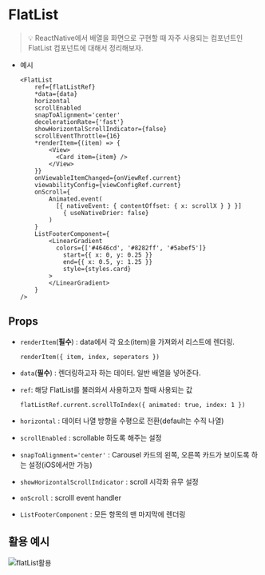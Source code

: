 # FlatList

> :bulb: ReactNative에서 배열을 화면으로 구현할 때 자주 사용되는 컴포넌트인 FlatList 컴포넌트에 대해서 정리해보자.

- 예시

  ```react
  <FlatList
      ref={flatListRef}
      *data={data}
      horizontal
      scrollEnabled
      snapToAlignment='center'
      decelerationRate={'fast'}
      showHorizontalScrollIndicator={false}
      scrollEventThrottle={16}
      *renderItem={(item) => {
          <View>
          	<Card item={item} />
          </View>
      }}
      onViewableItemChanged={onViewRef.current}
      viewabilityConfig={viewConfigRef.current}
      onScroll={
          Animated.event(
          	[{ nativeEvent: { contentOffset: { x: scrollX } } }]
              { useNativeDrier: false}
          )
      }
      ListFooterComponent={
          <LinearGradient
          	colors={['#4646cd', '#8282ff', '#5abef5']}
              start={{ x: 0, y: 0.25 }}
              end={{ x: 0.5, y: 1.25 }}
              style={styles.card}
          >
          </LinearGradient>
      }
  />
  ```

## Props

- `renderItem`(**필수**) : data에서 각 요소(item)을 가져와서 리스트에 렌더링.

  ```react
  renderItem({ item, index, seperators })
  ```

- `data`(**필수**) : 렌더링하고자 하는 데이터. 일반 배열을 넣어준다.

- `ref`: 해당 FlatList를 불러와서 사용하고자 할때 사용되는 값

  ```react
  flatListRef.current.scrollToIndex({ animated: true, index: 1 })
  ```

- `horizontal` : 데이터 나열 방향을 수평으로 전환(default는 수직 나열)

- `scrollEnabled` : scrollable 하도록 해주는 설정
- `snapToAlignment='center'` : Carousel 카드의 왼쪽, 오른쪽 카드가 보이도록 하는 설정(iOS에서만 가능)
- `showHorizontalScrollIndicator` : scroll 시각화 유무 설정
- `onScroll` : scrolll event handler

- `ListFooterComponent` : 모든 항목의 맨 마지막에 렌더링

## 활용 예시

![flatList활용](/home/myounjunkim/비디오/flatList활용.gif)